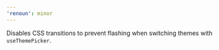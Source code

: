 ```yaml
---
'renoun': minor
---
```


Disables CSS transitions to prevent flashing when switching themes with `useThemePicker`.
